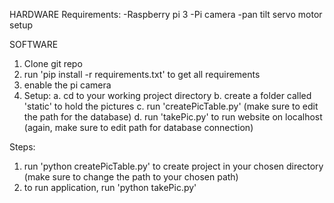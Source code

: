 HARDWARE
Requirements:
-Raspberry pi 3
-Pi camera
-pan tilt servo motor setup

SOFTWARE
1. Clone git repo
2. run 'pip install -r requirements.txt' to get all requirements
2. enable the pi camera
4. Setup:
   a. cd to your working project directory
   b. create a folder called 'static' to hold the pictures
   c. run 'createPicTable.py' (make sure to edit the path for the database)
   d. run 'takePic.py' to run website on localhost (again, make sure to edit path for database connection)

Steps:
1. run 'python createPicTable.py' to create project in your chosen directory
(make sure to change the path to your chosen path)
2. to run application, run 'python takePic.py'
